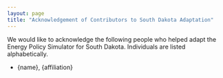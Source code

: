 ```yaml
---
layout: page
title: "Acknowledgement of Contributors to South Dakota Adaptation"
---
```


We would like to acknowledge the following people who helped adapt the Energy Policy Simulator for South Dakota.  Individuals are listed alphabetically.

* {name}, {affiliation}

